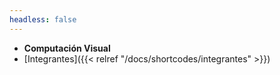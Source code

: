 ```yaml
---
headless: false
---
```


- **Computación Visual**
- [Integrantes]({{< relref "/docs/shortcodes/integrantes" >}})

<br />
